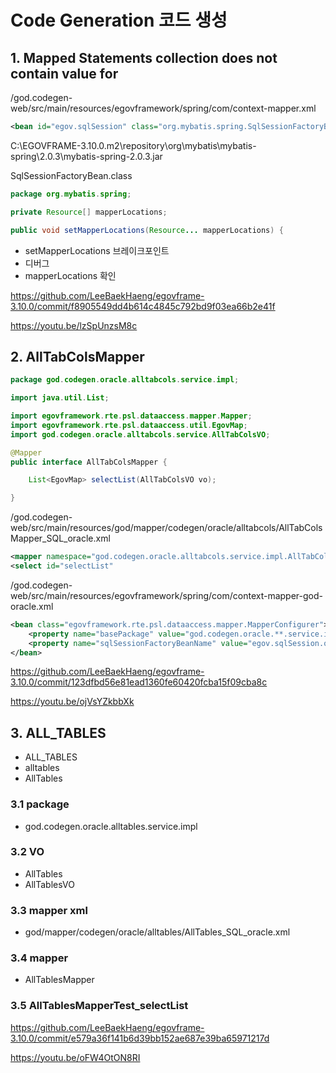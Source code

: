 # Code Generation 코드 생성

## 1. Mapped Statements collection does not contain value for

/god.codegen-web/src/main/resources/egovframework/spring/com/context-mapper.xml
```xml
<bean id="egov.sqlSession" class="org.mybatis.spring.SqlSessionFactoryBean">
```

C:\EGOVFRAME-3.10.0\.m2\repository\org\mybatis\mybatis-spring\2.0.3\mybatis-spring-2.0.3.jar

SqlSessionFactoryBean.class

```java
package org.mybatis.spring;

private Resource[] mapperLocations;

public void setMapperLocations(Resource... mapperLocations) {
```

- setMapperLocations 브레이크포인트
- 디버그
- mapperLocations 확인

<https://github.com/LeeBaekHaeng/egovframe-3.10.0/commit/f8905549dd4b614c4845c792bd9f03ea66b2e41f>

<https://youtu.be/lzSpUnzsM8c>

## 2. AllTabColsMapper

```java
package god.codegen.oracle.alltabcols.service.impl;

import java.util.List;

import egovframework.rte.psl.dataaccess.mapper.Mapper;
import egovframework.rte.psl.dataaccess.util.EgovMap;
import god.codegen.oracle.alltabcols.service.AllTabColsVO;

@Mapper
public interface AllTabColsMapper {

	List<EgovMap> selectList(AllTabColsVO vo);

}

```

/god.codegen-web/src/main/resources/god/mapper/codegen/oracle/alltabcols/AllTabColsMapper_SQL_oracle.xml
```xml
<mapper	namespace="god.codegen.oracle.alltabcols.service.impl.AllTabColsMapper">
<select id="selectList"
```

/god.codegen-web/src/main/resources/egovframework/spring/com/context-mapper-god-oracle.xml
```xml
<bean class="egovframework.rte.psl.dataaccess.mapper.MapperConfigurer">
    <property name="basePackage" value="god.codegen.oracle.**.service.impl" />
    <property name="sqlSessionFactoryBeanName" value="egov.sqlSession.oracle" />
</bean>
```

<https://github.com/LeeBaekHaeng/egovframe-3.10.0/commit/123dfbd56e81ead1360fe60420fcba15f09cba8c>

<https://youtu.be/ojVsYZkbbXk>

## 3. ALL_TABLES

- ALL_TABLES
- alltables
- AllTables

### 3.1 package
- god.codegen.oracle.alltables.service.impl

### 3.2 VO
- AllTables
- AllTablesVO

### 3.3 mapper xml
- god/mapper/codegen/oracle/alltables/AllTables_SQL_oracle.xml

### 3.4 mapper
- AllTablesMapper

### 3.5 AllTablesMapperTest_selectList

<https://github.com/LeeBaekHaeng/egovframe-3.10.0/commit/e579a36f141b6d39bb152ae687e39ba65971217d>

<https://youtu.be/oFW4OtON8RI>
